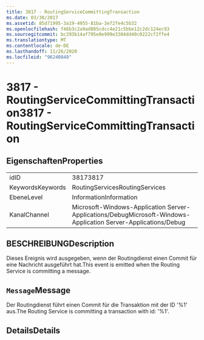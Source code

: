 ```yaml
---
title: 3817 - RoutingServiceCommittingTransaction
ms.date: 03/30/2017
ms.assetid: 85d71995-3a19-4955-81ba-3e72fe4c5b32
ms.openlocfilehash: f46b3c2a9ad885cdcc4e21c5bbe12c2dc124ec93
ms.sourcegitcommit: bc293b14af795e0e999e3304dd40c0222cf2ffe4
ms.translationtype: MT
ms.contentlocale: de-DE
ms.lasthandoff: 11/26/2020
ms.locfileid: "96240848"
---
```

# <a name="3817---routingservicecommittingtransaction"></a><span data-ttu-id="6a4c6-102">3817 - RoutingServiceCommittingTransaction</span><span class="sxs-lookup"><span data-stu-id="6a4c6-102">3817 - RoutingServiceCommittingTransaction</span></span>

## <a name="properties"></a><span data-ttu-id="6a4c6-103">Eigenschaften</span><span class="sxs-lookup"><span data-stu-id="6a4c6-103">Properties</span></span>  
  
|||  
|-|-|  
|<span data-ttu-id="6a4c6-104">id</span><span class="sxs-lookup"><span data-stu-id="6a4c6-104">ID</span></span>|<span data-ttu-id="6a4c6-105">3817</span><span class="sxs-lookup"><span data-stu-id="6a4c6-105">3817</span></span>|  
|<span data-ttu-id="6a4c6-106">Keywords</span><span class="sxs-lookup"><span data-stu-id="6a4c6-106">Keywords</span></span>|<span data-ttu-id="6a4c6-107">RoutingServices</span><span class="sxs-lookup"><span data-stu-id="6a4c6-107">RoutingServices</span></span>|  
|<span data-ttu-id="6a4c6-108">Ebene</span><span class="sxs-lookup"><span data-stu-id="6a4c6-108">Level</span></span>|<span data-ttu-id="6a4c6-109">Information</span><span class="sxs-lookup"><span data-stu-id="6a4c6-109">Information</span></span>|  
|<span data-ttu-id="6a4c6-110">Kanal</span><span class="sxs-lookup"><span data-stu-id="6a4c6-110">Channel</span></span>|<span data-ttu-id="6a4c6-111">Microsoft-Windows-Application Server-Applications/Debug</span><span class="sxs-lookup"><span data-stu-id="6a4c6-111">Microsoft-Windows-Application Server-Applications/Debug</span></span>|  
  
## <a name="description"></a><span data-ttu-id="6a4c6-112">BESCHREIBUNG</span><span class="sxs-lookup"><span data-stu-id="6a4c6-112">Description</span></span>  

 <span data-ttu-id="6a4c6-113">Dieses Ereignis wird ausgegeben, wenn der Routingdienst einen Commit für eine Nachricht ausgeführt hat.</span><span class="sxs-lookup"><span data-stu-id="6a4c6-113">This event is emitted when the Routing Service is committing a message.</span></span>  
  
## <a name="message"></a><span data-ttu-id="6a4c6-114">`Message`</span><span class="sxs-lookup"><span data-stu-id="6a4c6-114">Message</span></span>  

 <span data-ttu-id="6a4c6-115">Der Routingdienst führt einen Commit für die Transaktion mit der ID '%1' aus.</span><span class="sxs-lookup"><span data-stu-id="6a4c6-115">The Routing Service is committing a transaction with id: '%1'.</span></span>  
  
## <a name="details"></a><span data-ttu-id="6a4c6-116">Details</span><span class="sxs-lookup"><span data-stu-id="6a4c6-116">Details</span></span>
